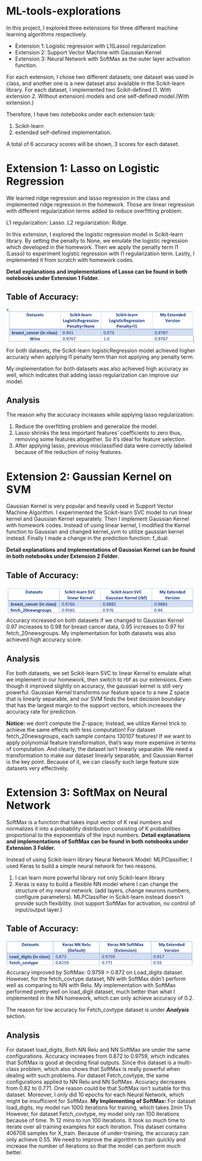 # ML-tools-explorations

In this project, I explored three extensions for three different machine learning algorithms respectively.

 - Extension 1: Logistic regression with L1(Lasso) regularization
 - Extension 2: Support Vector Machine with Gaussian Kernel
 - Extension 3:  Neural Network with SoftMax as the outer layer activation function.

For each extension, I chose two different datasets; one dataset was used in class, and another one is a new dataset also available in the Scikit-learn library. For each dataset, I implemented two Scikit-defined (1. With extension 2. Without extension) models and one self-defined model.(With extension.)

Therefore, I have two notebooks under each extension task:
1.	Scikit-learn
2.	extended self-defined implementation.

A total of 6 accuracy scores will be shown, 3 scores for each dataset.

# Extension 1: Lasso on Logistic Regression

We learned ridge regression and lasso regression in the class and implemented ridge regression in the homework. Those are linear regression with different regularization terms added to reduce overfitting problem.

L1 regularization: Lasso. L2 regularization: Ridge.

In this extension, I explored the logistic regression model in Scikit-learn library. By setting the penalty to None, we emulate the logistic regression which developed in the homework. Then we apply the penalty term l1 (Lasso) to experiment logistic regression with l1 regularization term. Lastly, I implemented it from scratch with homework codes.

**Detail explanations and implementations of Lasso can be found in both notebooks under Extension 1 Folder.**

## Table of Accuracy:
![alt text](https://github.com/zzyrd/ML-tools-explorations/blob/master/extension%201.png "Logo Title Text 1")
For both datasets, the Scikit-learn logisticRegression model achieved higher accuracy when applying l1 penalty term than not applying any penalty term.

My implementation for both datasets was also achieved high accuracy as well, which indicates that adding lasso regularization can improve our model.

## Analysis
The reason why the accuracy increases while applying lasso regularization:

1. Reduce the overfitting problem and generalize the model.
2. Lasso shrinks the less important features’ coefficients to zero thus, removing some features altogether. So it’s ideal for feature selection.
3. After applying lasso, previous misclassified data were correctly labeled because of the reduction of noisy features.

# Extension 2: Gaussian Kernel on SVM

Gaussian Kernel is very popular and heavily used in Support Vector Machine Algorithm. I experimented the Scikit-learn SVC model to run linear kernel and Gaussian Kernel separately. Then I implement Gaussian Kernel with homework codes. Instead of using linear kernel, I modified the Kernel function to Gaussian and changed kernel_svm to utilize gaussian kernel instead. Finally I made a change in the prediction function: f_dual.

**Detail explanations and implementations of Gaussian Kernel can be found in both notebooks under Extension 2 Folder.**

## Table of Accuracy:
![alt text](https://github.com/zzyrd/ML-tools-explorations/blob/master/extension%202.png "Logo Title Text 2")
Accuracy increased on both datasets if we changed to Gaussian Kernel
0.97 increases to 0.98 for breast cancer data, 0.95 increases to 0.97 for fetch_20newsgroups.
My implementation for both datasets was also achieved high accuracy score.

## Analysis
For both datasets, we set Scikit-learn SVC to linear Kernel to emulate what we implement in our homework, then switch to rbf as our extensions. Even though it improved slightly on accuracy, the gaussian kernel is still very powerful. Gaussian Kernel transforms our feature space to a new Z space that is linearly separable, and our SVM finds the best decision boundary that has the largest margin to the support vectors, which increases the accuracy rate for prediction.

**Notice:**
we don’t compute the Z-space; Instead, we utilize Kernel trick to achieve the same effects with less computation!
For dataset fetch_20newsgroups, each sample contains 130107 features! If we want to apply polynomial feature transformation, that’s way more expensive in terms of computation. And clearly, the dataset isn’t linearly separable. We need a transformation to make our dataset linearly separable, and Gaussian Kernel is the key point. Because of it, we can classify such large feature size datasets very effectively.

# Extension 3: SoftMax on Neural Network

SoftMax is a function that takes input vector of K real numbers and normalizes it into a probability distribution consisting of K probabilities proportional to the exponentials of the input numbers.
**Detail explanations and implementations of SoftMax can be found in both notebooks under Extension 3 Folder.**


Instead of using Scikit-learn library Neural Network Model: MLPClassifier, I used Keras to build a simple neural network for two reasons.

1. I can learn more powerful library not only Scikit-learn library
2. Keras is easy to build a flexible NN model where I can change the structure of my neural network. (add layers, change neurons numbers, configure parameters). MLPClassifier in Scikit-learn instead doesn’t provide such flexibility. (not support SoftMax for activation, no control of input/output layer.)

## Table of Accuracy:
![alt text](https://github.com/zzyrd/ML-tools-explorations/blob/master/extension%203.png "Logo Title Text 3")
Accuracy improved by SoftMax: 0.9759 > 0.872 on Load_digits dataset. However, for the fetch_covtype dataset, NN with SoftMax didn’t perform well as comparing to NN with Relu.
My implementation with SoftMax performed pretty well on load_digit dataset, much better than what I implemented in the NN homework, which can only achieve accuracy of 0.2.

The reason for low accuracy for Fetch_covtype dataset is under ***Analysis*** section.

## Analysis
For dataset load_digits, Both NN Relu and NN SoftMax are under the same configurations. Accuracy increases from 0.872 to 0.9759, which indicates that SoftMax is good at deciding final outputs. Since this dataset is a multi-class problem, which also shows that SoftMax is really powerful when dealing with such problems.
For dataset Fetch_covtype, the same configurations applied to NN Relu and NN SoftMax.
Accuracy decreases from 0.82 to 0.771. One reason could be that SoftMax isn’t suitable for this dataset. Moreover, I only did 10 epochs for each Neural Network, which might be insufficient for SoftMax.
**My Implementing of SoftMax:**
For dataset load_digits, my model run 1000 iterations for training, which takes 2min 17s
However, for dataset Fetch_covtype, my model only ran 100 iterations because of time. 1h 12 mins to run 100 iterations. It took so much time to iterate over all training examples for each iteration. This dataset contains 406708 samples for X_train. Because of under-training, the accuracy can only achieve 0.55. We need to improve the algorithm to train quickly and increase the number of iterations so that the model can perform much better.
